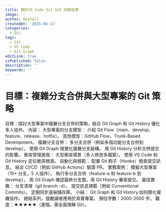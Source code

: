 ```yaml
---
title: 關於VS Code Git GUI 的那些事
image: ''
author: Opshell
createdAt: '2025-04-11'
categories:
  - Git
tags:
  - Git
  - VS Code
  - Git Graph
editLink: true
isPublished: false
description: ''
keywords: ''
---
```

# 目標：複雜分支合併與大型專案的 Git 策略
目標：探討大型專案中複雜分支合併的策略，結合 Git Graph 和 Git History 優化多人協作。
內容：
大型專案的分支模型：
介紹 Git Flow（main、develop、feature、release、hotfix）。
其他模型：GitHub Flow、Trunk-Based Development。
複雜分支合併：
多分支合併（例如多個功能分支合併到 develop）。
使用 Git Graph 視覺化複雜分支結構。
用 Git History 分析合併提交的影響。
衝突管理進階：
大型衝突場景（多人修改多檔案）。
使用 VS Code 和 Git History 定位衝突根源。
自動化與規範：
配置 Git 鉤子（Hooks）檢查提交訊息。
結合 CI/CD（例如 GitHub Actions）驗證 PR。
實務案例：
模擬大型專案（10+ 分支，5 人協作）。
執行多分支合併（feature-a 和 feature-b 到 develop）。
用 Git Graph 確認最終分支圖，用 Git History 審查提交。
最佳實務：
分支清理（git branch -d）。
提交訊息規範（例如 Conventional Commits）。
定期同步遠端儲存庫。
小結：
Git Graph 和 Git History 如何簡化複雜協作。
總結系列，鼓勵讀者應用於真實專案。
預估字數：2000-2500 字。
難度：★★★★★（進階，需全面理解 Git）。
